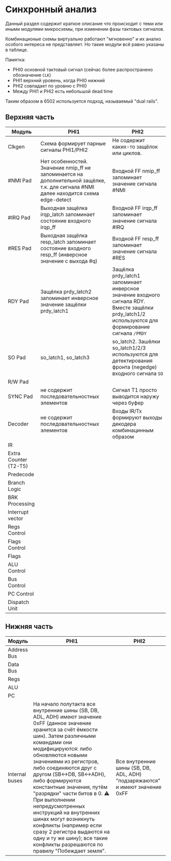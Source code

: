# Синхронный анализ

Данный раздел содержит краткое описание что происходит с теми или иными модулями микросхемы, при изменении фазы тактовых сигналов.

Комбинационые схемы виртуально работают "мгновенно" и их анализ особого интереса не представляет. Но такие модули всё равно указаны в таблице.

Памятка:
- PHI0 основной тактовый сигнал (сейчас более распространено обозначение `CLK`)
- PHI1 верхний уровень, когда PHI0 нижний
- PHI2 совпадает по уровню с PHI0
- Между PHI1 и PHI2 есть небольшой dead time

Таким образом в 6502 используется подход, называемый "dual rails".

## Верхняя часть

|Модуль|PHI1|PHI2|
|---|---|---|
|Clkgen|Схема формирует парные сигналы PHI1/PHI2|Не содержит каких-то защёлок или циклов.|
|#NMI Pad|Нет особенностей. Значение nmip_ff не запоминается на дополнительной защёлке, т.к. для сигнала #NMI далее находится схема edge-detect|Входной FF nmip_ff запоминает значение сигнала #NMI|
|#IRQ Pad|Выходная защёлка irqp_latch запоминает состояние входного irqp_ff|Входной FF irqp_ff запоминает значение сигнала #IRQ|
|#RES Pad|Выходная защёлка resp_latch запоминает состояние входного resp_ff (инверсное значение с выхода #q)|Входной FF resp_ff запоминает значение сигнала #RES|
|RDY Pad|Защёлка prdy_latch2 запоминает инверсное значение защёлки prdy_latch1|Защёлка prdy_latch1 запоминает инверсное значение входного сигнала RDY. Вместе защёлки prdy_latch1/2 используются для формирование сигнала `/PRDY`|
|SO Pad|so_latch1, so_latch3|so_latch2. Зашёлки so_latch1/2/3 используются для детектирования фронта (negedge) входного сигнала `SO`|
|R/W Pad| | |
|SYNC Pad|не содержит последовательностных элементов|Сигнал T1 просто выводится наружу через буфер|
|Decoder|не содержит последовательностных элементов|Входы IR/Tx формируют выходы декодера комбинацинным образом|
|IR| | |
|Extra Counter (T2-T5)| | |
|Predecode| | |
|Branch Logic| | |
|BRK Processing| | |
|Interrupt vector| | |
|Regs Control| | |
|Flags Control| | |
|Flags| | |
|ALU Control| | |
|Bus Control| | |
|PC Control| | |
|Dispatch Unit| | |

## Нижняя часть

|Модуль|PHI1|PHI2|
|---|---|---|
|Address Bus| | |
|Data Bus| | |
|Regs| | |
|ALU| | |
|PC| | |
|Internal buses|На начало полутакта все внутренние шины (SB, DB, ADL, ADH) имеют значение 0xFF (данное значение хранится за счёт ёмкости шин). Затем различными командами они модифицируются: либо обновляются новыми значениями из регистров, либо соединяются друг с другом (SB<->DB, SB<->ADH), либо формируются константные значения, путём "разрядки" части битов в 0. :warning: При выполнении непредусмотренных инструкций на внутренних шинах могут возникнуть конфликты (например если сразу 2 регистра выдаются на одну и ту же шину); все такие конфликты разрешаются по правилу "Побеждает земля".|Все внутренние шины (SB, DB, ADL, ADH) "подзаряжаются" и имеют значение 0xFF|
